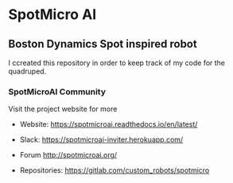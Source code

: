 # SpotMicro AI
## Boston Dynamics Spot inspired robot

I ccreated this repository in order to keep track of my code for the quadruped.

### SpotMicroAI Community

Visit the project website for more

- Website: https://spotmicroai.readthedocs.io/en/latest/

- Slack: https://spotmicroai-inviter.herokuapp.com/

- Forum http://spotmicroai.org/

- Repositories: https://gitlab.com/custom_robots/spotmicro
